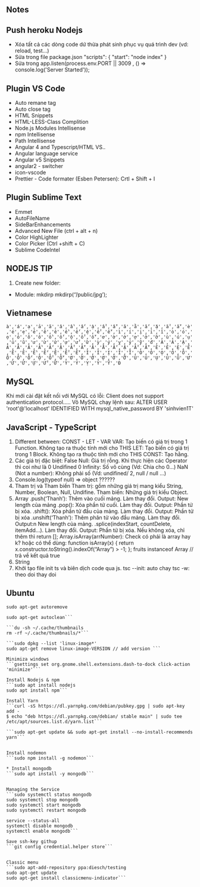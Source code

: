 ## Notes

## Push heroku Nodejs
- Xóa tất cả các dòng code dứ thừa phát sinh phục vụ quá trình dev (vd: reload, test...)
- Sửa trong file package.json
  "scripts": { "start": "node index"  }
- Sửa trong  app.listen(process.env.PORT || 3009 , () => console.log('Server Started')); 
## Plugin VS Code
- Auto remane tag
- Auto close tag
- HTML Snippets
- HTML-LESS-Class Complition
- Node.js Modules Intellisense
- npm Intellisense
- Path Intellisense
- Angular 4 and Typescript/HTML VS..
- Angular language service
- Angular v5 Snippets
- angular2 - switcher
- icon-vscode
- Prettier - Code formater (Esben Petersen): Crtl + Shift + I

## Plugin Sublime Text
- Emmet
- AutoFileName
- SideBarEnhancements
- Advanced New File (ctrl + alt + n)
- Color HighLighter
- Color Picker (Ctrl +shift + C)
- Sublime CodeIntel

## NODEJS TIP
  1. Create new folder:
  - Module: mkdirp
      mkdirp(‘’/public/jpg’);
## Vietnamese
```à','á','ạ','ả','ã','â','ầ','ấ','ậ','ẩ','ẫ','ă','ằ','ắ','ặ','ẳ','ẵ','è','é','ẹ','ẻ','ẽ','ê','ề','ế','ệ','ể','ễ','ì','í','ị','ỉ','ĩ','ò','ó','ọ','ỏ','õ','ô','ồ','ố','ộ','ổ','ỗ','ơ','ờ','ớ','ợ','ở','ỡ','ù','ú','ụ','ủ','ũ','ư','ừ','ứ','ự','ử','ữ','ỳ','ý','ỵ','ỷ','ỹ','đ','À','Á','Ạ','Ả','Ã','Â','Ầ','Ấ','Ậ','Ẩ','Ẫ','Ă','Ằ','Ắ','Ặ','Ẳ','Ẵ','È','É','Ẹ','Ẻ','Ẽ','Ê','Ề','Ế','Ệ','Ể','Ễ','Ì','Í','Ị','Ỉ','Ĩ','Ò','Ó','Ọ','Ỏ','Õ','Ô','Ồ','Ố','Ộ','Ổ','Ỗ','Ơ','Ờ','Ớ','Ợ','Ở','Ỡ','Ù','Ú','Ụ','Ủ','Ũ','Ư','Ừ','Ứ','Ự','Ử','Ữ','Ỳ','Ý','Ỵ','Ỷ','Ỹ','Đ```

## MySQL
Khi mới cài đặt kết nối với MySQL có lỗi: 
Client does not support authentication protocol.....
Vô MySQL chạy lệnh sau:
ALTER USER 'root'@'localhost' IDENTIFIED WITH mysql_native_password BY 'sinhvien1T'

## JavaScript - TypeScript
1. Different between: CONST - LET - VAR
VAR: Tạo biến có giá trị trong 1 Function. Không tạo ra thuộc tính mới cho THIS
LET: Tạo biến có giá trị trong 1 Block. Không tạo ra thuộc tính mới cho THIS
CONST: Tạo hằng.
2.  Các giá trị đặc biệt:
False
Null: Giá trị rỗng. Khi thực hiện các Operator thì coi như là 0
Undifined
0
Infinity: Số vô cùng (Vd: Chia cho 0...)
NaN (Not a number): Không phải số (Vd: undifined/ 2, null / null ...)
3.  Console.log(typeof null) => object ??????
4. Tham trị và Tham biến
Tham trị: gồm những giá trị mang kiểu String, Number, Boolean, Null, Undifine. 
Tham biến: Những giá trị kiểu Object.
5.  Array
.push(‘Thanh’): Thêm vào cuối mảng. Làm thay đổi. Output: New length của mảng
.pop(): Xóa phần tử cuối. Làm thay đổi. Output:  Phần tử bị xóa.
.shift(): Xóa phần tử đầu của mảng. Làm thay đổi. Output: Phần tử bị xóa
.unshift(‘Thanh’): Thêm phân tử vào đẩu mảng. Làm thay đổi. Output:n New length của mảng.
.splice(indexStart, countDelete, itemAdd...). Làm thay đổi. Output: Phần tử bị xóa. Nếu không xóa, chỉ thêm thì return [];
Array.isArray(arrNumber): Check có phải là array hay k? hoặc có thể dùng:
 function isArray(x) {
return x.constructor.toString().indexOf(“Array”) > -1;
};
fruits instanceof Array     // trả về kết quả true
6. String
7.  Khởi tạo file init ts và biên dịch code qua js.
tsc --init: auto chay
tsc -w: theo doi thay doi

## Ubuntu
`sudo apt-get autoremove`

```sudo apt-get clean
sudo apt-get autoclean```

```du -sh ~/.cache/thumbnails
rm -rf ~/.cache/thumbnails/*```

```sudo dpkg --list 'linux-image*'
sudo apt-get remove linux-image-VERSION // add version ```

Minimiza windows
```gsettings set org.gnome.shell.extensions.dash-to-dock click-action 'minimize'```

Install Nodejs & npm
```sudo apt install nodejs
sudo apt install npm```

Install Yarn
```curl -sS https://dl.yarnpkg.com/debian/pubkey.gpg | sudo apt-key add -
$ echo "deb https://dl.yarnpkg.com/debian/ stable main" | sudo tee /etc/apt/sources.list.d/yarn.list```

```sudo apt-get update && sudo apt-get install --no-install-recommends yarn```


Install nodemon
```sudo npm install -g nodemon```

* Install mongodb
```sudo apt install -y mongodb```


Managing the Service
```sudo systemctl status mongodb
sudo systemctl stop mongodb
sudo systemctl start mongodb
sudo systemctl restart mongodb

service --status-all
systemctl disable mongodb
systemctl enable mongodb```

Save ssh-key githup
```git config credential.helper store```


Classic menu
```sudo apt-add-repository ppa:diesch/testing
sudo apt-get update
sudo apt-get install classicmenu-indicator```


